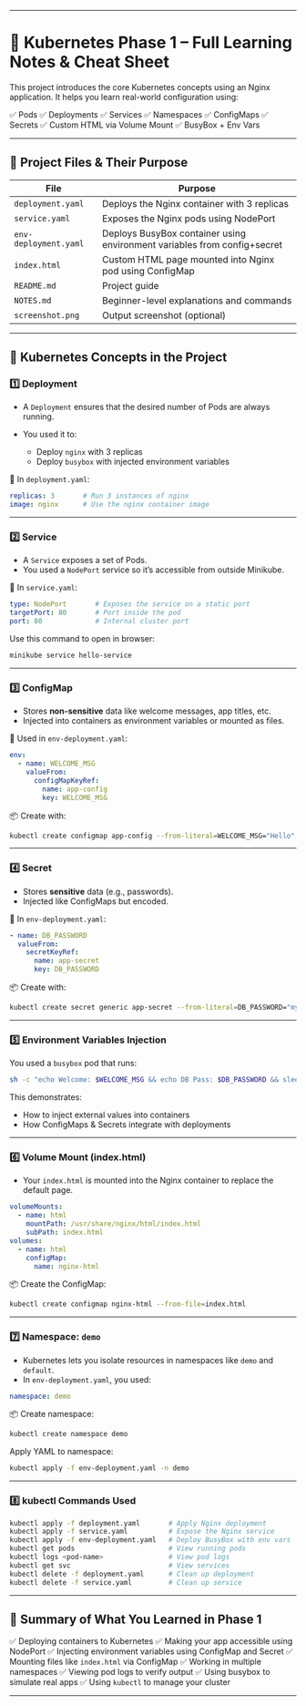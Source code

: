 
---

# 📘 Kubernetes Phase 1 – Full Learning Notes & Cheat Sheet

This project introduces the core Kubernetes concepts using an Nginx application. It helps you learn real-world configuration using:

✅ Pods
✅ Deployments
✅ Services
✅ Namespaces
✅ ConfigMaps
✅ Secrets
✅ Custom HTML via Volume Mount
✅ BusyBox + Env Vars

---

## 📁 Project Files & Their Purpose

| File                  | Purpose                                                                  |
| --------------------- | ------------------------------------------------------------------------ |
| `deployment.yaml`     | Deploys the Nginx container with 3 replicas                              |
| `service.yaml`        | Exposes the Nginx pods using NodePort                                    |
| `env-deployment.yaml` | Deploys BusyBox container using environment variables from config+secret |
| `index.html`          | Custom HTML page mounted into Nginx pod using ConfigMap                  |
| `README.md`           | Project guide                                                            |
| `NOTES.md`            | Beginner-level explanations and commands                                 |
| `screenshot.png`      | Output screenshot (optional)                                             |

---

## 🔹 Kubernetes Concepts in the Project

### 1️⃣ **Deployment**

* A `Deployment` ensures that the desired number of Pods are always running.
* You used it to:

  * Deploy `nginx` with 3 replicas
  * Deploy `busybox` with injected environment variables

🧠 In `deployment.yaml`:

```yaml
replicas: 3       # Run 3 instances of nginx
image: nginx      # Use the nginx container image
```

---

### 2️⃣ **Service**

* A `Service` exposes a set of Pods.
* You used a `NodePort` service so it’s accessible from outside Minikube.

🧠 In `service.yaml`:

```yaml
type: NodePort       # Exposes the service on a static port
targetPort: 80       # Port inside the pod
port: 80             # Internal cluster port
```

Use this command to open in browser:

```bash
minikube service hello-service
```

---

### 3️⃣ **ConfigMap**

* Stores **non-sensitive** data like welcome messages, app titles, etc.
* Injected into containers as environment variables or mounted as files.

🧠 Used in `env-deployment.yaml`:

```yaml
env:
  - name: WELCOME_MSG
    valueFrom:
      configMapKeyRef:
        name: app-config
        key: WELCOME_MSG
```

📦 Create with:

```bash
kubectl create configmap app-config --from-literal=WELCOME_MSG="Hello"
```

---

### 4️⃣ **Secret**

* Stores **sensitive** data (e.g., passwords).
* Injected like ConfigMaps but encoded.

🧠 In `env-deployment.yaml`:

```yaml
- name: DB_PASSWORD
  valueFrom:
    secretKeyRef:
      name: app-secret
      key: DB_PASSWORD
```

📦 Create with:

```bash
kubectl create secret generic app-secret --from-literal=DB_PASSWORD="mypassword"
```

---

### 5️⃣ **Environment Variables Injection**

You used a `busybox` pod that runs:

```bash
sh -c "echo Welcome: $WELCOME_MSG && echo DB Pass: $DB_PASSWORD && sleep 3600"
```

This demonstrates:

* How to inject external values into containers
* How ConfigMaps & Secrets integrate with deployments

---

### 6️⃣ **Volume Mount (index.html)**

* Your `index.html` is mounted into the Nginx container to replace the default page.

```yaml
volumeMounts:
  - name: html
    mountPath: /usr/share/nginx/html/index.html
    subPath: index.html
volumes:
  - name: html
    configMap:
      name: nginx-html
```

📦 Create the ConfigMap:

```bash
kubectl create configmap nginx-html --from-file=index.html
```

---

### 7️⃣ **Namespace: `demo`**

* Kubernetes lets you isolate resources in namespaces like `demo` and `default`.
* In `env-deployment.yaml`, you used:

```yaml
namespace: demo
```

📦 Create namespace:

```bash
kubectl create namespace demo
```

Apply YAML to namespace:

```bash
kubectl apply -f env-deployment.yaml -n demo
```

---

### 8️⃣ **kubectl Commands Used**

```bash
kubectl apply -f deployment.yaml       # Apply Nginx deployment
kubectl apply -f service.yaml          # Expose the Nginx service
kubectl apply -f env-deployment.yaml   # Deploy BusyBox with env vars
kubectl get pods                       # View running pods
kubectl logs <pod-name>                # View pod logs
kubectl get svc                        # View services
kubectl delete -f deployment.yaml      # Clean up deployment
kubectl delete -f service.yaml         # Clean up service
```

---

## 🧠 Summary of What You Learned in Phase 1

✅ Deploying containers to Kubernetes
✅ Making your app accessible using NodePort
✅ Injecting environment variables using ConfigMap and Secret
✅ Mounting files like `index.html` via ConfigMap
✅ Working in multiple namespaces
✅ Viewing pod logs to verify output
✅ Using busybox to simulate real apps
✅ Using `kubectl` to manage your cluster

---
